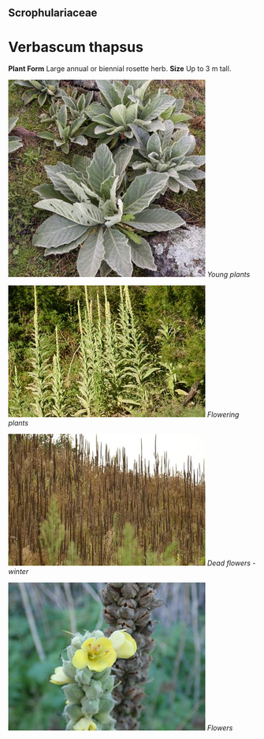 ## Scrophulariaceae
# Verbascum thapsus

**Plant Form** Large annual or biennial rosette herb. **Size** Up to 3 m tall.


![Young plants](62441__DSC2211.jpg)
 *Young plants* 

![Flowering plants](73939_P7060663.jpg)
 *Flowering plants* 

![Dead flowers - winter](80838_P7100652.jpg)
 *Dead flowers - winter* 

![Flowers](3909_925_P4270111.jpg)
 *Flowers* 

